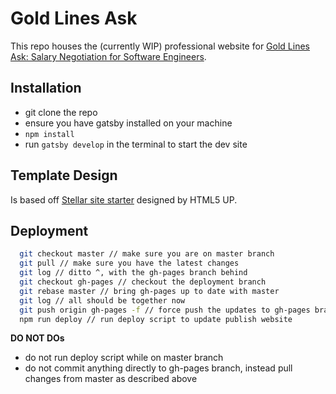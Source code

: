 # Gold Lines Ask

This repo houses the (currently WIP) professional website for <a target="_blank" href="https://goldlinesask.github.io/goldlinesask/" >Gold Lines Ask: Salary Negotiation for Software Engineers</a>.

## Installation

- git clone the repo
- ensure you have gatsby installed on your machine
- `npm install`
- run `gatsby develop` in the terminal to start the dev site

## Template Design

Is based off [Stellar site starter](https://github.com/codebushi/gatsby-starter-stellar) designed by HTML5 UP.

## Deployment

```bash
  git checkout master // make sure you are on master branch
  git pull // make sure you have the latest changes
  git log // ditto ^, with the gh-pages branch behind
  git checkout gh-pages // checkout the deployment branch
  git rebase master // bring gh-pages up to date with master
  git log // all should be together now
  git push origin gh-pages -f // force push the updates to gh-pages branch
  npm run deploy // run deploy script to update publish website
```

**DO NOT DOs**
* do not run deploy script while on master branch
* do not commit anything directly to gh-pages branch, instead pull changes from master as described above
